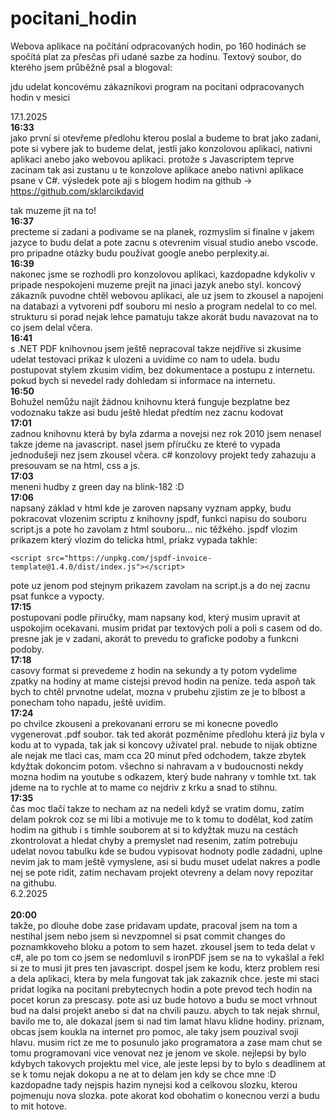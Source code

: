 # pocitani_hodin
Webova aplikace na počítání odpracovaných hodin, po 160 hodinách se spočítá plat za přesčas při udané sazbe za hodinu.
Textový soubor, do kterého jsem průběžně psal a blogoval:

jdu udelat koncovému zákazníkovi program na pocitani odpracovanych hodin v mesici

17.1.2025<br>
<strong>16:33</strong><br>
jako první si otevřeme předlohu kterou poslal a budeme to brat jako zadani, pote si vybere jak to budeme delat, jestli jako konzolovou aplikaci, nativni
aplikaci anebo jako webovou aplikaci. protože s Javascriptem teprve zacinam tak asi zustanu u te konzolove aplikace anebo nativni aplikace psane v C#.
výsledek pote aji s blogem hodim na github -> https://github.com/sklarcikdavid

tak muzeme jit na to!
<br>
<strong>16:37</strong><br>
precteme si zadani a podivame se na planek, rozmyslim si finalne v jakem jazyce to budu delat a pote zacnu s otevrenim visual studio anebo vscode.
pro pripadne otázky budu používat google anebo perplexity.ai.
<br>
<strong>16:39</strong><br>
nakonec jsme se rozhodli pro konzolovou aplikaci, kazdopadne kdykoliv v pripade nespokojeni muzeme prejit na jinaci jazyk anebo styl. koncový zákazník puvodne chtěl webovou aplikaci,
ale uz jsem to zkousel a napojeni na databazi a vytvoreni pdf souboru mi neslo a program nedelal to co mel. strukturu si porad nejak lehce pamatuju takze akorát budu navazovat na to co jsem delal včera.
<br>
<strong>16:41</strong><br>
s .NET PDF knihovnou jsem ještě nepracoval takze nejdříve si zkusime udelat testovaci prikaz k ulozeni a uvidíme co nam to udela. budu postupovat stylem zkusim vidim, bez dokumentace
a postupu z internetu. pokud bych si nevedel rady dohledam si informace na internetu.
<br>
<strong>16:50</strong><br>
Bohužel nemůžu najít žádnou knihovnu která funguje bezplatne bez vodoznaku takze asi budu ještě hledat předtím nez zacnu kodovat
<br>
<strong>17:01</strong><br>
zadnou knihovnu která by byla zdarma a novejsi nez rok 2010 jsem nenasel takze jdeme na javascript. nasel jsem příručku ze které to vypada jednodušeji nez jsem zkousel včera.
c# konzolovy projekt tedy zahazuju a presouvam se na html, css a js.
<br>
<strong>17:03</strong><br>
meneni hudby z green day na blink-182 :D
<br>
<strong>17:06</strong><br>
napsaný základ v html kde je zaroven napsany vyznam appky, budu pokracovat vlozenim scriptu z knihovny jspdf, funkci napisu do souboru script.js a pote ho zavolam z html souboru...
nic těžkého. jspdf vlozim prikazem který vlozim do telicka html, priakz vypada takhle:
```
<script src="https://unpkg.com/jspdf-invoice-template@1.4.0/dist/index.js"></script>
```
pote uz jenom pod stejnym prikazem zavolam na script.js a do nej zacnu psat funkce a vypocty.
<br>
<strong>17:15</strong><br>
postupovani podle příručky, mam napsany kod, který musim upravit at uspokojim ocekavani. musim pridat par textových poli a poli s casem od do.
presne jak je v zadani, akorát to prevedu to graficke podoby a funkcni podoby.
<br>
<strong>17:18</strong><br>
casovy format si prevedeme z hodin na sekundy a ty potom vydelime zpatky na hodiny at mame cistejsi prevod hodin na peníze. teda aspoň tak bych to chtěl prvnotne udelat,
mozna v prubehu zjistim ze je to blbost a ponecham toho napadu, ještě uvidim.
<br>
<strong>17:24</strong><br>
po chvilce zkouseni a prekovanani erroru se mi konecne povedlo vygenerovat .pdf soubor. tak ted akorát pozměníme předlohu která jiz byla v kodu at to vypada, tak jak si koncovy uživatel pral.
nebude to nijak obtizne ale nejak me tlaci cas, mam cca 20 minut před odchodem, takze zbytek kdyžtak dokoncim potom. všechno si nahravam a v budoucnosti nekdy mozna hodim na youtube s odkazem,
který bude nahrany v tomhle txt. tak jdeme na to rychle at to mame co nejdriv z krku a snad to stihnu.
<br>
<strong>17:35</strong><br>
čas moc tlačí takze to necham az na nedeli když se vratim domu, zatím delam pokrok coz se mi libi a motivuje me to k tomu to dodělat, kod zatím hodim na github i s timhle souborem at si to kdyžtak
muzu na cestách zkontrolovat a hledat chyby a premyslet nad resenim, zatím potrebuju udelat novou tabulku kde se budou vypisovat hodnoty podle zadadni, uplne nevim jak to mam ještě vymyslene, asi
si budu muset udelat nakres a podle nej se pote ridit, zatím nechavam projekt otevreny a delam novy repozitar na githubu.
<br>
6.2.2025<br><br>
<strong>20:00</strong><br>
takže, po dlouhe dobe zase pridavam update, pracoval jsem na tom a nestihal jsem nebo jsem si nevzpomnel si psat commit changes do poznamkkoveho bloku a potom to sem hazet. zkousel jsem to teda delat v c#, ale po tom
co jsem se nedomluvil s ironPDF jsem se na to vykašlal a řekl si ze to musi jit pres ten javascript. dospel jsem ke kodu, kterz problem resi a dela aplikaci, ktera by mela fungovat tak jak zakaznik chce. jeste mi
staci pridat logika na pocitani prebytecnych hodin a pote prevod tech hodin na pocet korun za prescasy. pote asi uz bude hotovo a budu se moct vrhnout bud na dalsi projekt anebo si dat na chvili pauzu. abych to tak
nejak shrnul, bavilo me to, ale dokazal jsem si nad tim lamat hlavu klidne hodiny. priznam, obcas jsem koukla na internet pro pomoc, ale taky jsem pouzival svoji hlavu. musim rict ze me to posunulo jako programatora
a zase mam chut se tomu programovani vice venovat nez je jenom ve skole. nejlepsi by bylo kdybych takovych projektu mel vice, ale jeste lepsi by to bylo s deadlinem at se k tomu nejak dokopu a ne at to delam
jen kdy se chce mne :D kazdopadne tady nejspis hazim nynejsi kod a celkovou slozku, kterou pojmenuju nova slozka. pote akorat kod obohatim o konecnou verzi a budu to mit hotove.
